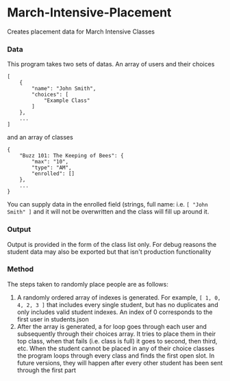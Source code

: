 March-Intensive-Placement
=========================

Creates placement data for March Intensive Classes

### Data
This program takes two sets of datas. An array of users and their choices

```
[
	{
		"name": "John Smith",
		"choices": [
			"Example Class"
		]
	},
	...
]
```
and an array of classes
```
{
	"Buzz 101: The Keeping of Bees": {
		"max": "10",
		"type": "AM",
		"enrolled": []
	},
	...
}
```
You can supply data in the enrolled field (strings, full name: i.e. `[ "John Smith" ]` and it will not be overwritten and the class will fill up around it.

### Output
Output is provided in the form of the class list only. For debug reasons the student data may also be exported but that isn't production functionality

### Method
The steps taken to randomly place people are as follows:

1. A randomly ordered array of indexes is generated. For example, `[ 1, 0, 4, 2, 3 ]` that includes every single student, but has no duplicates and only includes valid student indexes. An index of 0 corresponds to the first user in students.json
2. After the array is generated, a for loop goes through each user and subsequently through their choices array. It tries to place them in their top class, when that fails (i.e. class is full) it goes to second, then third, etc. When the student cannot be placed in any of their choice classes the program loops through every class and finds the first open slot. In future versions, they will happen after every other student has been sent through the first part
